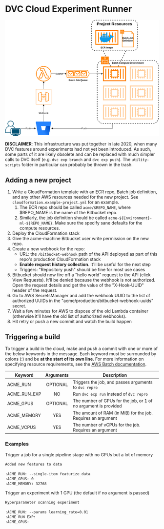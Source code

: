 # DVC Cloud Experiment Runner

![Job Runner Architecture](docs/resources/job-runner.png)

**DISCLAIMER**: This infrastructure was put together in late 2020, when many DVC features around experiments had not yet been introduced. As such, some parts of it are likely obsolete and can be replaced with much simpler calls to DVC itself (e.g. `dvc exp branch` and `dvc exp push`). The `utility-scripts` folder in particular can probably be thrown in the trash.

## Adding a new project

1. Write a CloudFormation template with an ECR repo, Batch job definition, and any other AWS resources needed for the new project. See `cloudformation.example-project.yml` for an example.
    1. The ECR repo should be called `acme/$REPO_NAME`, where $REPO_NAME is the name of the Bitbucket repo.
    2. Similarly, the job definition should be called `acme-${Environment}-ml-${REPO_NAME}`. Make sure the specify sane defaults for the compute resources.
2. Deploy the CloudFormation stack
3. Give the acme-machine Bitbucket user write permission on the new repo.
4. Create a new webhook for the repo:
   - URL: the `/bitbucket-webhook` path of the API deployed as part of this repo's production CloudFormation stack
   - **Enable request history collection**. It'll be useful for the next step
   - Triggers: "Repository push" should be fine for most use cases
5. Bitbucket should now fire off a "hello world" request to the API (click View Requests). It'll be denied because the webhook is not authorized. Open the request details and get the value of the "X-Hook-UUID" header of the request.
6. Go to AWS SecretsManager and add the webhook UUID to the list of authorized UUIDs in the "acme/production/bitbucket-webhook-uuids" secret.
7. Wait a few minutes for AWS to dispose of the old Lambda container (otherwise it'll have the old list of authorized webhooks).
8. Hit retry or push a new commit and watch the build happen

## Triggering a build

To trigger a build in the cloud, make and push a commit with one or more of the below keywords in the message. Each keyword must be surrounded by colons (:) and be **at the start of its own line**. For more information on specifying resource requirements, see the [AWS Batch documentation](https://docs.aws.amazon.com/batch/latest/APIReference/API_ResourceRequirement.html).

| Keyword      | Arguments | Description                                                     |
| ------------ | :-------: | --------------------------------------------------------------- |
| ACME_RUN     | OPTIONAL  | Triggers the job, and passes arguments to `dvc repro`           |
| ACME_RUN_EXP |    NO     | Run `dvc exp run` instead of `dvc repro`                        |
| ACME_GPUS    | OPTIONAL  | The number of GPUs for the job, or 1 of no argument is provided |
| ACME_MEMORY  |    YES    | The amount of RAM (in MiB) for the job. Requires an argument    |
| ACME_VCPUS   |    YES    | The number of vCPUs for the job. Requires an argument           |


### Examples

Trigger a job for a single pipeline stage with no GPUs but a lot of memory
```
Added new features to data

:ACME_RUN: --single-item featurize_data
:ACME_GPUS: 0
:ACME_MEMORY: 32768
```

Trigger an experiment with 1 GPU (the default if no argument is passed)
```
Hyperparameter scanning experiment

:ACME_RUN: --params learning_rate=0.01
:ACME_RUN_EXP:
:ACME_GPUS:
```
